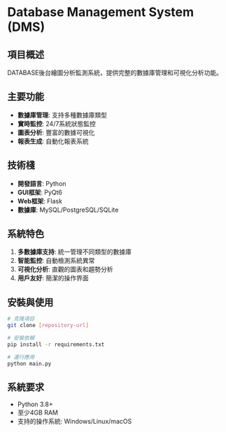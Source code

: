 # Database Management System (DMS)

## 項目概述
DATABASE後台繪圖分析監測系統，提供完整的數據庫管理和可視化分析功能。

## 主要功能
- **數據庫管理**: 支持多種數據庫類型
- **實時監控**: 24/7系統狀態監控
- **圖表分析**: 豐富的數據可視化
- **報表生成**: 自動化報表系統

## 技術棧
- **開發語言**: Python
- **GUI框架**: PyQt6
- **Web框架**: Flask
- **數據庫**: MySQL/PostgreSQL/SQLite

## 系統特色
1. **多數據庫支持**: 統一管理不同類型的數據庫
2. **智能監控**: 自動檢測系統異常
3. **可視化分析**: 直觀的圖表和趨勢分析
4. **用戶友好**: 簡潔的操作界面

## 安裝與使用
```bash
# 克隆項目
git clone [repository-url]

# 安裝依賴
pip install -r requirements.txt

# 運行應用
python main.py
```

## 系統要求
- Python 3.8+
- 至少4GB RAM
- 支持的操作系統: Windows/Linux/macOS
